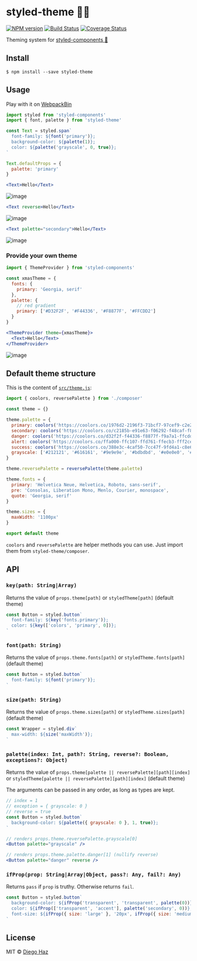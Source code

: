 # styled-theme 💅🏿 
[![NPM version](https://img.shields.io/npm/v/styled-theme.svg?style=flat-square)](https://npmjs.org/package/styled-theme)
[![Build Status](https://img.shields.io/travis/diegohaz/styled-theme/master.svg?style=flat-square)](https://travis-ci.org/diegohaz/styled-theme) [![Coverage Status](https://img.shields.io/codecov/c/github/diegohaz/styled-theme/master.svg?style=flat-square)](https://codecov.io/gh/diegohaz/styled-theme/branch/master)

Theming system for [styled-components 💅](https://github.com/styled-components/styled-components)


## Install

```
$ npm install --save styled-theme
```


## Usage

Play with it on [WebpackBin](http://www.webpackbin.com/EkYUuq0BG)

```js
import styled from 'styled-components'
import { font, palette } from 'styled-theme' 

const Text = styled.span`
  font-family: ${font('primary')};
  background-color: ${palette(1)};
  color: ${palette('grayscale', 0, true)};
`

Text.defaultProps = {
  palette: 'primary'
}
```

```jsx
<Text>Hello</Text>
```
![image](https://cloud.githubusercontent.com/assets/3068563/21835155/f92c4a74-d7a1-11e6-85c1-93d6e447f98a.png)

```jsx
<Text reverse>Hello</Text>
```
![image](https://cloud.githubusercontent.com/assets/3068563/21835169/18b3ea28-d7a2-11e6-8f3f-2fc76c706f45.png)

```jsx
<Text palette="secondary">Hello</Text>
```
![image](https://cloud.githubusercontent.com/assets/3068563/21835195/350f4514-d7a2-11e6-9095-4e30d04b3d61.png)

### Provide your own theme

```jsx
import { ThemeProvider } from 'styled-components'

const xmasTheme = {
  fonts: {
    primary: 'Georgia, serif'
  },
  palette: {
    // red gradient
    primary: ['#D32F2F', '#F44336', '#F8877F', '#FFCDD2']
  }
}

<ThemeProvider theme={xmasTheme}>
  <Text>Hello</Text>
</ThemeProvider>
```
![image](https://cloud.githubusercontent.com/assets/3068563/21835499/a49b94bc-d7a4-11e6-9cf3-ab41519cd962.png)


## Default theme structure

This is the content of [`src/theme.js`](src/theme.js):
```js
import { coolors, reversePalette } from './composer'

const theme = {}

theme.palette = {
  primary: coolors('https://coolors.co/1976d2-2196f3-71bcf7-97cef9-c2e2fb'),
  secondary: coolors('https://coolors.co/c2185b-e91e63-f06292-f48caf-f8bbd0'),
  danger: coolors('https://coolors.co/d32f2f-f44336-f8877f-f9a7a1-ffcdd2'),
  alert: coolors('https://coolors.co/ffa000-ffc107-ffd761-ffecb3-fff2ce'),
  success: coolors('https://coolors.co/388e3c-4caf50-7cc47f-9fd4a1-c8e6c9'),
  grayscale: ['#212121', '#616161', '#9e9e9e', '#bdbdbd', '#e0e0e0', '#ffffff']
}

theme.reversePalette = reversePalette(theme.palette)

theme.fonts = {
  primary: 'Helvetica Neue, Helvetica, Roboto, sans-serif',
  pre: 'Consolas, Liberation Mono, Menlo, Courier, monospace',
  quote: 'Georgia, serif'
}

theme.sizes = {
  maxWidth: '1100px'
}

export default theme
```

`coolors` and `reversePalette` are helper methods you can use. Just import them from `styled-theme/composer`.

## API

### `key(path: String|Array)`

Returns the value of `props.theme[path]` or `styledTheme[path]` (default theme)

```js
const Button = styled.button`
  font-family: ${key('fonts.primary')};
  color: ${key(['colors', 'primary', 0])};
`
```

### `font(path: String)`

Returns the value of `props.theme.fonts[path]` or `styledTheme.fonts[path]` (default theme)

```js
const Button = styled.button`
  font-family: ${font('primary')};
`
```

### `size(path: String)`

Returns the value of `props.theme.sizes[path]` or `styledTheme.sizes[path]` (default theme)

```js
const Wrapper = styled.div`
  max-width: ${size('maxWidth')};
`
```

### `palette(index: Int, path?: String, reverse?: Boolean, exceptions?: Object)`

Returns the value of `props.theme[palette || reversePalette][path][index]` or `styledTheme[palette || reversePalette][path][index]` (default theme)

The arguments can be passed in any order, as long as types are kept.

```jsx
// index = 1
// exception = { grayscale: 0 }
// reverse = true
const Button = styled.button`
  background-color: ${palette({ grayscale: 0 }, 1, true)};
`

// renders props.theme.reversePalette.grayscale[0]
<Button palette="grayscale" />

// renders props.theme.palette.danger[1] (nullify reverse)
<Button palette="danger" reverse />
```

### `ifProp(prop: String|Array|Object, pass?: Any, fail?: Any)`

Returns `pass` if `prop` is truthy. Otherwise returns `fail`.

```js
const Button = styled.button`
  background-color: ${ifProp('transparent', 'transparent', palette(0))};
  color: ${ifProp(['transparent', 'accent'], palette('secondary', 0))};
  font-size: ${ifProp({ size: 'large' }, '20px', ifProp({ size: 'medium' }, '16px', '12px'))};
`
```

## License

MIT © [Diego Haz](https://github.com/diegohaz)
